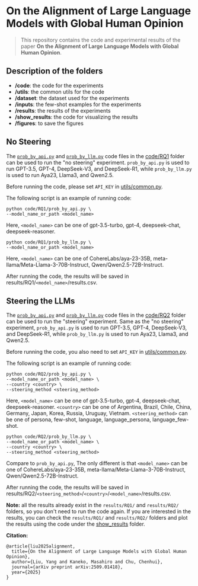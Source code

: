 # On the Alignment of Large Language Models with Global Human Opinion
> This repository contains the code and experimental results of the paper **On the Alignment of Large Language Models with Global Human Opinion**.

## Description of the folders
- **/code**: the code for the experiments
- **/utils**: the common utils for the code
- **/dataset**: the dataset used for the experiments
- **/inputs**: the few-shot examples for the experiments
- **/results**: the results of the experiments
- **/show_results**: the code for visualizing the results
- **/figures**: to save the figures

## No Steering
The [`prob_by_api.py`](code/RQ1/prob_by_api.py) and [`prob_by_llm.py`](code/RQ1/prob_by_llm.py) code files in the [code/RQ1](code/RQ1) folder can be used to run the "no steering" experiment. `prob_by_api.py` is used to run GPT-3.5, GPT-4, DeepSeek-V3, and DeepSeek-R1, while `prob_by_llm.py` is used to run Aya23, Llama3, and Qwen2.5.

Before running the code, please set `API_KEY` in [utils/common.py](utils/common.py).

The following script is an example of running code:
```
python code/RQ1/prob_by_api.py \
--model_name_or_path <model_name>
```
Here, `<model_name>` can be one of gpt-3.5-turbo, gpt-4, deepseek-chat, deepseek-reasoner.
```
python code/RQ1/prob_by_llm.py \
--model_name_or_path <model_name>
```
Here, `<model_name>` can be one of CohereLabs/aya-23-35B, meta-llama/Meta-Llama-3-70B-Instruct, Qwen/Qwen2.5-72B-Instruct.

After running the code, the results will be saved in results/RQ1/`<model_name>`/results.csv.

## Steering the LLMs
The [`prob_by_api.py`](code/RQ2/prob_by_api.py) and [`prob_by_llm.py`](code/RQ2/prob_by_llm.py) code files in the [code/RQ2](code/RQ2) folder can be used to run the "steering" experiment. Same as the "no steering" experiment, `prob_by_api.py` is used to run GPT-3.5, GPT-4, DeepSeek-V3, and DeepSeek-R1, while `prob_by_llm.py` is used to run Aya23, Llama3, and Qwen2.5.

Before running the code, you also need to set `API_KEY` in [utils/common.py](utils/common.py).

The following script is an example of running code:
```
python code/RQ2/prob_by_api.py \
--model_name_or_path <model_name> \ 
--country <country> \
--steering_method <steering_method>
```
Here, `<model_name>` can be one of gpt-3.5-turbo, gpt-4, deepseek-chat, deepseek-reasoner. `<country>` can be one of Argentina, Brazil, Chile, China, Germany, Japan,  Korea, Russia, Uruguay, Vietnam. `<steering_method>` can be one of persona, few-shot, language, language_persona, language_few-shot.

```
python code/RQ2/prob_by_llm.py \
--model_name_or_path <model_name> \ 
--country <country> \
--steering_method <steering_method>
```
Compare to `prob_by_api.py`, The only different is that `<model_name>` can be one of CohereLabs/aya-23-35B, meta-llama/Meta-Llama-3-70B-Instruct, Qwen/Qwen2.5-72B-Instruct.

After running the code, the results will be saved in results/RQ2/`<steering_method>`/`<country>`/`<model_name>`/results.csv.

**Note:** all the results already exist in the `results/RQ1/` and `results/RQ2/` folders, so you don't need to run the code again. If you are interested in the results, you can check the `results/RQ1/` and `results/RQ2/` folders and plot the results using the code under the [show_results](show_results) folder. 

**Citation:**
```
@article{liu2025alignment,
  title={On the Alignment of Large Language Models with Global Human Opinion},
  author={Liu, Yang and Kaneko, Masahiro and Chu, Chenhui},
  journal={arXiv preprint arXiv:2509.01418},
  year={2025}
}
```
